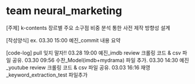 # team neural_marketing
[주제] k-contents 장르별 주요 소구점 비중 분석 통한 사전 제작 방향성 설계

[작성양식]
ex. 03.30 15:00 예진_commit 내용 요약

[code-log] pull 잊지 말자!!
03.28 19:00 예진_imdb review 크롤링 코드 & csv 파일 공유.
03.30 09:56 수찬_Model(imdb+mydrama) 파일 추가.
03.30 14:30 예진_youtube review 크롤링 코드 & csv 파일 공유.
03.03 16:16 재영_keyword_extraction_test 파일추가

